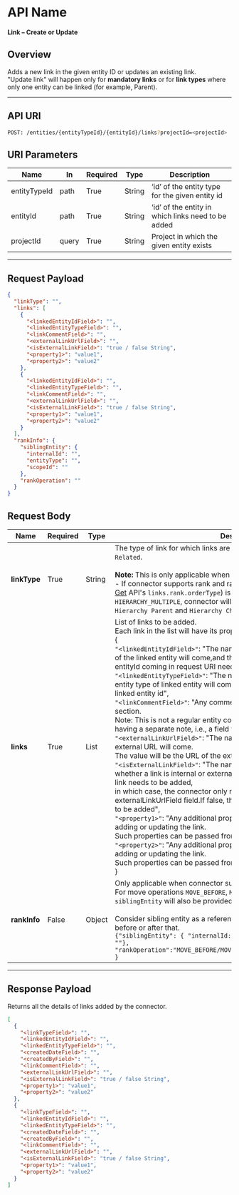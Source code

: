# API Name
**Link – Create or Update**

## Overview
Adds a new link in the given entity ID or updates an existing link.  
"Update link" will happen only for **mandatory links** or for **link types** where only one entity can be linked (for example, Parent).

---

## API URI
```bash
POST: /entities/{entityTypeId}/{entityId}/links?projectId=<projectId>
```

## URI Parameters

| Name         | In    | Required | Type   | Description                                                        |
|--------------|-------|----------|--------|--------------------------------------------------------------------|
| entityTypeId | path  | True     | String | ‘id’ of the entity type for the given entity id                    |
| entityId     | path  | True     | String | ‘id’ of the entity in which links need to be added                 |
| projectId    | query | True     | String | Project in which the given entity exists                           |

---

## Request Payload

```json
{
  "linkType": "",
  "links": [
    {
      "<linkedEntityIdField>": "",
      "<linkedEntityTypeField>": "",
      "<linkCommentField>": "",
      "<externalLinkUrlField>": "",
      "<isExternalLinkField>": "true / false String",
      "<property1>": "value1",
      "<property2>": "value2"
    },
    {
      "<linkedEntityIdField>": "",
      "<linkedEntityTypeField>": "",
      "<linkCommentField>": "",
      "<externalLinkUrlField>": "",
      "<isExternalLinkField>": "true / false String",
      "<property1>": "value1",
      "<property2>": "value2"
    }
  ],
  "rankInfo": {
    "siblingEntity": {
      "internalId": "",
      "entityType": "",
      "scopeId": ""
    },
    "rankOperation": ""
  }
}
```

## Request Body

| Name     | Required | Type   | Description |
|----------|----------|--------|-------------|
| **linkType** | True | String | The type of link for which links are to be added. E.g., `Parent`, `Child`, `Related`.<br><br>**Note:** This is only applicable when connector supports rank feature:<br> - If connector supports rank and rank order type (given in [Entity Type – Get](entity-type-get.md) API's `links.rank.orderType`) is either `HIERARCHY_SINGLE` or `HIERARCHY_MULTIPLE`, connector will need to handle additional link types `Hierarchy Parent` and `Hierarchy Child`. |
| **links** | True | List | List of links to be added.<br>Each link in the list will have its properties as described below:<br> {<br>  `"<linkedEntityIdField>"`: "The name will be the field name in which entity of the linked entity will come,and the value will be the entity id to which entityId coming in request URI need to be linked",<br>  `"<linkedEntityTypeField>"`: "The name will be the field name in which entity type of linked entity will come,and the value will be the entity type of linked entity id", <br>  `"<linkCommentField>"`: "Any comment that needs to be added in the link section.<br>Note: This is not a regular entity comment.Some connectors support having a separate note, i.e., a field with each link",<br>  `"<externalLinkUrlField>"`: "The name will be the field name in which the external URL will come.<br>The value will be the URL of the external link that needs to be added",<br>  `"<isExternalLinkField>"`: "The name will be a field name describing whether a link is internal or external.The value will be True if an external link needs to be added,<br>in which case, the connector only needs to add the link coming in the externalLinkUrlField field.If false, then a regular link to linkedEntityId needs to be added",<br> `"<property1>"`: "Any additional property that connector wants to set while adding or updating the link.<br>Such properties can be passed from the mapping interface in OpsHub",<br> `"<property2>"`: "Any additional property that connector wants to set while adding or updating the link.<br>Such properties can be passed from the mapping interface in OpsHub"<br> }|
| **rankInfo** | False | Object | Only applicable when connector supports rank feature.<br>For move operations `MOVE_BEFORE`, `MOVE_AFTER`, and `MOVE_BULK_AFTER`, `siblingEntity` will also be provided.<br><br>Consider sibling entity as a reference entity to move the current entity before or after that.<br> `{"siblingEntity": { "internalId: "", "entityType": "", "scopeId" : ""}, "rankOperation":"MOVE_BEFORE/MOVE_AFTER/LAST_IN_LIST/MOVE_BULK_AFTER" }`  |

---

## Response Payload

Returns all the details of links added by the connector.

```json
[
  {
    "<linkTypeField>": "",
    "<linkedEntityIdField>": "",
    "<linkedEntityTypeField>": "",
    "<createdDateField>": "",
    "<createdByField>": "",
    "<linkCommentField>": "",
    "<externalLinkUrlField>": "",
    "<isExternalLinkField>": "true / false String",
    "<property1>": "value1",
    "<property2>": "value2"
  },
  {
    "<linkTypeField>": "",
    "<linkedEntityIdField>": "",
    "<linkedEntityTypeField>": "",
    "<createdDateField>": "",
    "<createdByField>": "",
    "<linkCommentField>": "",
    "<externalLinkUrlField>": "",
    "<isExternalLinkField>": "true / false String",
    "<property1>": "value1",
    "<property2>": "value2"
  }
]

```










